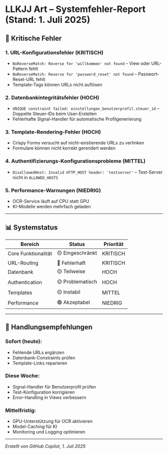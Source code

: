 # LLKJJ Art – Systemfehler-Report (Stand: 1. Juli 2025)

## 🚨 Kritische Fehler

### 1. URL-Konfigurationsfehler (KRITISCH)
- `NoReverseMatch: Reverse for 'willkommen' not found` – View oder URL-Pattern fehlt
- `NoReverseMatch: Reverse for 'password_reset' not found` – Passwort-Reset-URL fehlt
- Template-Tags können URLs nicht auflösen

### 2. Datenbankintegritätsfehler (HOCH)
- `UNIQUE constraint failed: einstellungen_benutzerprofil.steuer_id` – Doppelte Steuer-IDs beim User-Erstellen
- Fehlerhafte Signal-Handler für automatische Profilgenerierung

### 3. Template-Rendering-Fehler (HOCH)
- Crispy Forms versucht auf nicht-existierende URLs zu verlinken
- Formulare können nicht korrekt gerendert werden

### 4. Authentifizierungs-Konfigurationsprobleme (MITTEL)
- `DisallowedHost: Invalid HTTP_HOST header: 'testserver'` – Test-Server nicht in `ALLOWED_HOSTS`

### 5. Performance-Warnungen (NIEDRIG)
- OCR-Service läuft auf CPU statt GPU
- KI-Modelle werden mehrfach geladen

---

## 📊 Systemstatus

| Bereich                | Status         | Priorität |
|-----------------------|---------------|-----------|
| Core Funktionalität    | 🟡 Eingeschränkt | KRITISCH  |
| URL-Routing           | 🔴 Fehlerhaft  | KRITISCH  |
| Datenbank             | 🟡 Teilweise   | HOCH      |
| Authentication        | 🟡 Problematisch | HOCH      |
| Templates             | 🟡 Instabil    | MITTEL    |
| Performance           | 🟢 Akzeptabel  | NIEDRIG   |

---

## 🎯 Handlungsempfehlungen

### Sofort (heute):
- Fehlende URLs ergänzen
- Datenbank-Constraints prüfen
- Template-Links reparieren

### Diese Woche:
- Signal-Handler für Benutzerprofil prüfen
- Test-Konfiguration korrigieren
- Error-Handling in Views verbessern

### Mittelfristig:
- GPU-Unterstützung für OCR aktivieren
- Model-Caching für KI
- Monitoring und Logging optimieren

---

*Erstellt von GitHub Copilot, 1. Juli 2025*
